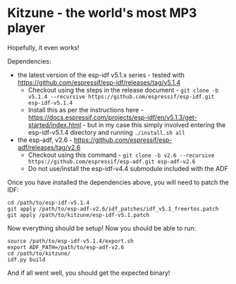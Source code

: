 # Kitzune - the world's most MP3 player

Hopefully, it even works!

Dependencies:
* the latest version of the esp-idf v5.1.x series - tested with https://github.com/espressif/esp-idf/releases/tag/v5.1.4
  * Checkout using the steps in the release document - `git clone -b v5.1.4 --recursive https://github.com/espressif/esp-idf.git esp-idf-v5.1.4`
  * Install this as per the instructions here - https://docs.espressif.com/projects/esp-idf/en/v5.1.3/get-started/index.html - but in my case this simply involved entering the esp-idf-v5.1.4 directory and running `./install.sh all`
* the esp-adf, v2.6 - https://github.com/espressif/esp-adf/releases/tag/v2.6
  * Checkout using this command - `git clone -b v2.6 --recursive https://github.com/espressif/esp-adf.git esp-adf-v2.6`
  * Do not use/install the esp-idf-v4.4 submodule included with the ADF

Once you have installed the dependencies above, you will need to patch the IDF:
```
cd /path/to/esp-idf-v5.1.4
git apply /path/to/esp-adf-v2.6/idf_patches/idf_v5.1_freertos.patch
git apply /path/to/kitzune/esp-idf-v5.1.patch
```

Now everything should be setup! Now you should be able to run:
```
source /path/to/esp-idf-v5.1.4/export.sh
export ADF_PATH=/path/to/esp-adf-v2.6
cd /path/to/kitzune/
idf.py build
```

And if all went well, you should get the expected binary!
